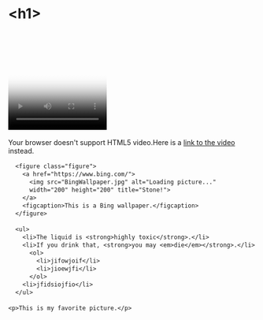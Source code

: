 <!DOCTYPE html>
<html lang="en">
  <head>
    <meta charset="utf-8">
    <title>&lt;title&gt;</title>
    <link rel="stylesheet" href="testHTML.css">
    <link rel="shortcut icon" href="favicon.ico" type="image/x-icon">
  </head>
  <body>
    <h1>&lt;h1&gt;</h1>
    <p>
        <video controls width="200" height="200"
               preload="auto"
               poster="BingWallpaper (1).jpg">
          <source src="videoExample1.mp4" type="video/mp4">
          <p class="videoAnnotation">Your browser doesn't support HTML5 video.Here is a 
            <a href="videoExample1.mp4">link to the video</a> instead.
         </p>
       </video>
    </p>
      
      <figure class="figure">
        <a href="https://www.bing.com/">
          <img src="BingWallpaper.jpg" alt="Loading picture..."
          width="200" height="200" title="Stone!">
        </a>
        <figcaption>This is a Bing wallpaper.</figcaption>
      </figure>

      <ul>
        <li>The liquid is <strong>highly toxic</strong>.</li>
        <li>If you drink that, <strong>you may <em>die</em></strong>.</li>
          <ol>
            <li>jifowjoif</li>
            <li>jioewjfi</li>
          </ol>
        <li>jfidsiojfio</li>
      </ul>
      
    <p>This is my favorite picture.</p>
  </body>
</html>
